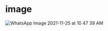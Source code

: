 # image
![WhatsApp Image 2021-11-25 at 10 47 39 AM](https://user-images.githubusercontent.com/89175883/143384009-64771ae1-e1f4-46c2-848f-a4ff324adb51.jpeg)

